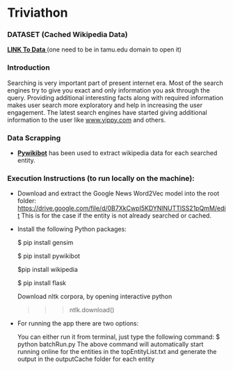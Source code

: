 # Triviathon

### DATASET (Cached Wikipedia Data)
**[LINK To Data ](https://drive.google.com/open?id=0B0JsA9YchOf7SHdlRFBGXzZJY0k)** (one need to be in tamu.edu domain to open it)


### Introduction 
Searching is very important part of present internet era. Most of the search engines try to give you exact and only information you ask through the query. Providing additional interesting facts along with required information makes user search more exploratory and help in increasing the user engagement. The latest search engines have started giving additional information to the user like www.yippy.com and others.


### Data Scrapping 
* **[Pywikibot](https://www.mediawiki.org/wiki/Manual:Pywikibot)** has been used to extract wikipedia data for each searched entity. 
    
### Execution Instructions (to run locally on the machine):

- Download and extract the Google News Word2Vec model into the root folder:
https://drive.google.com/file/d/0B7XkCwpI5KDYNlNUTTlSS21pQmM/edit 
  This is for the case if the entity is not already searched or cached.

- Install the following Python packages:

    $ pip install gensim

    $ pip install pywikibot
    
    $pip install wikipedia
    
    $ pip install flask
    
    Download nltk corpora, by opening interactive python 
    
    >>> ntlk.download()
    
-  For running the app there are two options:
   
     You can either run it from terminal, just type the following command:
    $ python batchRun.py 
    The above command will automatically start running online for the entities in the topEntityList.txt and generate the output in the outputCache folder for each entity




